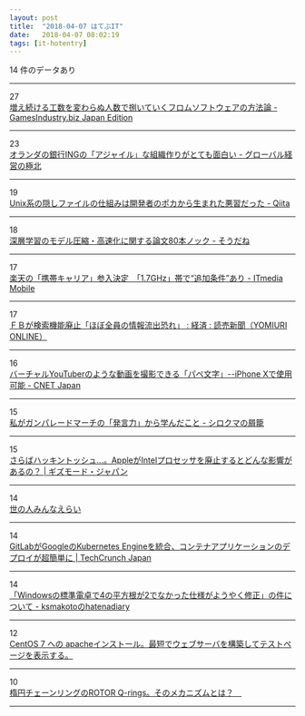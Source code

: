 ```yaml
---
layout: post
title:  "2018-04-07 はてぶIT"
date:   2018-04-07 08:02:19
tags: [it-hotentry]
---
```

14 件のデータあり

<hr><div class="row">
<div class="col-1"><span class="badge badge-pill badge-success h2">27</span></div>
<div class="col-11"><a href='http://jp.gamesindustry.biz/article/1804/18040601/' target='_blank'>増え続ける工数を変わらぬ人数で捌いていくフロムソフトウェアの方法論 - GamesIndustry.biz Japan Edition</a></div>
</div>
<hr>
<div class="row">
<div class="col-1"><span class="badge badge-pill badge-success h2">23</span></div>
<div class="col-11"><a href='http://globalbiz.hatenablog.com/entry/2018/04/06/200050' target='_blank'>オランダの銀行INGの「アジャイル」な組織作りがとても面白い - グローバル経営の極北</a></div>
</div>
<hr>
<div class="row">
<div class="col-1"><span class="badge badge-pill badge-success h2">19</span></div>
<div class="col-11"><a href='https://qiita.com/weloan/items/d4e0135f947d7f981603' target='_blank'>Unix系の隠しファイルの仕組みは開発者のポカから生まれた悪習だった - Qiita</a></div>
</div>
<hr>
<div class="row">
<div class="col-1"><span class="badge badge-pill badge-success h2">18</span></div>
<div class="col-11"><a href='http://madoibito80.hatenablog.jp/entry/2018/04/06/121059' target='_blank'>深層学習のモデル圧縮・高速化に関する論文80本ノック - そうだね</a></div>
</div>
<hr>
<div class="row">
<div class="col-1"><span class="badge badge-pill badge-success h2">17</span></div>
<div class="col-11"><a href='http://www.itmedia.co.jp/mobile/articles/1804/06/news142.html' target='_blank'>楽天の「携帯キャリア」参入決定　「1.7GHz」帯で“追加条件”あり - ITmedia Mobile</a></div>
</div>
<hr>
<div class="row">
<div class="col-1"><span class="badge badge-pill badge-success h2">17</span></div>
<div class="col-11"><a href='http://www.yomiuri.co.jp/economy/20180406-OYT1T50092.html' target='_blank'>ＦＢが検索機能廃止「ほぼ全員の情報流出恐れ」 : 経済 : 読売新聞（YOMIURI ONLINE）</a></div>
</div>
<hr>
<div class="row">
<div class="col-1"><span class="badge badge-pill badge-success h2">16</span></div>
<div class="col-11"><a href='https://japan.cnet.com/article/35117332/' target='_blank'>バーチャルYouTuberのような動画を撮影できる「パペ文字」--iPhone Xで使用可能 - CNET Japan</a></div>
</div>
<hr>
<div class="row">
<div class="col-1"><span class="badge badge-pill badge-success h2">15</span></div>
<div class="col-11"><a href='http://p-shirokuma.hatenadiary.com/entry/20180406/1522996200' target='_blank'>私がガンパレードマーチの「発言力」から学んだこと - シロクマの屑籠</a></div>
</div>
<hr>
<div class="row">
<div class="col-1"><span class="badge badge-pill badge-success h2">15</span></div>
<div class="col-11"><a href='https://www.gizmodo.jp/2018/04/apple-killing-intel-processors.html' target='_blank'>さらばハッキントッシュ…。AppleがIntelプロセッサを廃止するとどんな影響があるの？ | ギズモード・ジャパン</a></div>
</div>
<hr>
<div class="row">
<div class="col-1"><span class="badge badge-pill badge-success h2">14</span></div>
<div class="col-11"><a href='https://anond.hatelabo.jp/20180406154403' target='_blank'>世の人みんなえらい</a></div>
</div>
<hr>
<div class="row">
<div class="col-1"><span class="badge badge-pill badge-success h2">14</span></div>
<div class="col-11"><a href='https://jp.techcrunch.com/2018/04/06/2018-04-05-gitlab-launches-a-native-integration-with-googles-kubernetes-engine/' target='_blank'>GitLabがGoogleのKubernetes Engineを統合、コンテナアプリケーションのデプロイが超簡単に | TechCrunch Japan</a></div>
</div>
<hr>
<div class="row">
<div class="col-1"><span class="badge badge-pill badge-success h2">14</span></div>
<div class="col-11"><a href='https://ksmakoto.hatenadiary.com/entry/2018/04/06/212138' target='_blank'>「Windowsの標準電卓で4の平方根が2でなかった仕様がようやく修正」の件について - ksmakotoのhatenadiary</a></div>
</div>
<hr>
<div class="row">
<div class="col-1"><span class="badge badge-pill badge-success h2">12</span></div>
<div class="col-11"><a href='https://www.rem-system.com/centos-httpd-inst/' target='_blank'>CentOS 7 への apacheインストール。最短でウェブサーバを構築してテストページを表示する。</a></div>
</div>
<hr>
<div class="row">
<div class="col-1"><span class="badge badge-pill badge-success h2">10</span></div>
<div class="col-11"><a href='http://www.viking-the-maintenance.com/qrings-bb-rotor' target='_blank'>楕円チェーンリングのROTOR Q-rings。そのメカニズムとは？　</a></div>
</div>
<hr>
